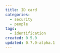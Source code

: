 ```yaml
---
title: ID card
categories:
  - security
  - people
tags:
  - identification
created: 0.5.0
updated: 0.7.0-alpha.1
---
```


